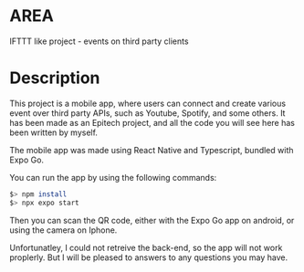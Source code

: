 # AREA
IFTTT like project - events on third party clients

# Description

This project is a mobile app, where users can connect and create various event over third party APIs, such as Youtube, Spotify, and some others.
It has been made as an Epitech project, and all the code you will see here has been written by myself.

The mobile app was made using React Native and Typescript, bundled with Expo Go.

You can run the app by using the following commands:
```bash
$> npm install
$> npx expo start
```

Then you can scan the QR code, either with the Expo Go app on android, or using the camera on Iphone.

Unfortunatley, I could not retreive the back-end, so the app will not work proplerly. But I will be pleased to answers to any questions you may have.
